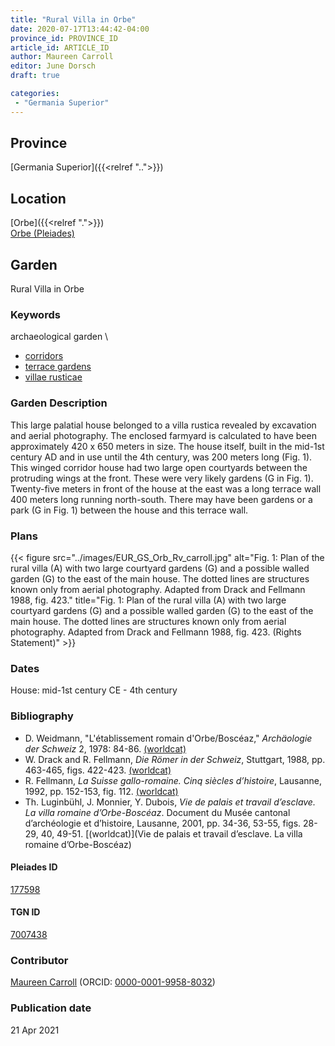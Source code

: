 ```yaml
---
title: "Rural Villa in Orbe"
date: 2020-07-17T13:44:42-04:00
province_id: PROVINCE_ID
article_id: ARTICLE_ID
author: Maureen Carroll
editor: June Dorsch
draft: true

categories:
 - "Germania Superior"
---
```


## Province

[Germania Superior]({{<relref "..">}})  

<!--### Province Description-->

<!-- DESCRIPTION -->


## Location

[Orbe]({{<relref ".">}}) \
[Orbe (Pleiades)](https://pleiades.stoa.org/places/177598)

<!--### Location Description-->

<!-- LEAVE THIS BLANK FOR NOW -->

<!--## Sublocation-->

<!--
[AREA WITHIN LOCATION, LIKE “PALATINE HILL”](GEOREFERENCE LINK)
A sublocation is any area larger than an individual garden, but located within a location. I would always try to include a link to a controlled vocabulary here if possible. This ID may well be different from the Garden ID, e.g., Pompeii versus a Garden in one of the houses which has its own Pleiades ID.
-->

<!--### Sublocation Description-->

<!-- DESCRIPTION -->

## Garden

Rural Villa in Orbe

### Keywords

archaeological garden \

- [corridors](http://vocab.getty.edu/page/aat/300004294)
- [terrace gardens](http://vocab.getty.edu/page/aat/300404778)
- [villae rusticae](http://vocab.getty.edu/page/aat/300005518)

### Garden Description

This large palatial house belonged to a villa rustica revealed by excavation and aerial photography. The enclosed farmyard is calculated to have been approximately 420 x 650 meters in size. The house itself, built in the mid-1st century AD and in use until the 4th century, was 200 meters long (Fig. 1). This winged corridor house had two large open courtyards between the protruding wings at the front. These were very likely gardens (G in Fig. 1). Twenty-five meters in front of the house at the east was a long terrace wall 400 meters long running north-south. There may have been gardens or a park (G in Fig. 1) between the house and this terrace wall.

<!--### Maps-->

<!--
{{< figure src="../images/image_name.ext" alt="alt_text" title="CAPTION" >}}
-->

### Plans

{{< figure src="../images/EUR_GS_Orb_Rv_carroll.jpg" alt="Fig. 1: Plan of the rural villa (A) with two large courtyard gardens (G) and a possible walled garden (G) to the east of the main house. The dotted lines are structures known only from aerial photography. Adapted from Drack and Fellmann 1988, fig. 423." title="Fig. 1: Plan of the rural villa (A) with two large courtyard gardens (G) and a possible walled garden (G) to the east of the main house. The dotted lines are structures known only from aerial photography. Adapted from Drack and Fellmann 1988, fig. 423. (Rights Statement)" >}}

<!--### Images-->

<!--
{{< figure src="../images/image_name.ext" alt="alt_text" title="CAPTION" >}}
-->

### Dates

House: mid-1st century CE - 4th century

### Bibliography

* D. Weidmann, "L'établissement romain d'Orbe/Boscéaz," *Archäologie der Schweiz* 2, 1978: 84-86. [(worldcat)](http://www.worldcat.org/oclc/715629881)
* W. Drack and R. Fellmann, *Die Römer in der Schweiz*, Stuttgart, 1988, pp. 463-465, figs. 422-423. [(worldcat)](http://www.worldcat.org/oclc/639129078)
* R. Fellmann, *La Suisse gallo-romaine. Cinq siècles d’histoire*, Lausanne, 1992, pp. 152-153, fig. 112. [(worldcat)](http://www.worldcat.org/oclc/28038264)
* Th. Luginbühl, J. Monnier, Y. Dubois, *Vie de palais et travail d’esclave. La villa romaine d’Orbe-Boscéaz*. Document du Musée cantonal d’archéologie et d’histoire, Lausanne, 2001, pp. 34-36, 53-55, figs. 28-29, 40, 49-51. [(worldcat)](Vie de palais et travail d’esclave. La villa romaine d’Orbe-Boscéaz)

<!--#### Periodo ID-->

<!-- [PERIODO_ID](https://pleiades.stoa.org/places/PLEIADES_ID) -->

#### Pleiades ID

[177598](https://pleiades.stoa.org/places/177598)

#### TGN ID

[7007438](http://vocab.getty.edu/page/tgn/7007438)

### Contributor

[Maureen Carroll](https://www.sheffield.ac.uk/archaeology/our-people/academic-staff/maureen-carroll) (ORCID: [0000-0001-9958-8032](https://orcid.org/0000-0001-9958-8032))

### Publication date


21 Apr 2021

<!--### Related articles-->

<!-- Links to other related articles. Leave blank for now -->